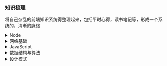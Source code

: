 ### 知识梳理
将自己杂乱的前端知识系统得整理起来，包括平时心得，读书笔记等，形成一个系统的，清晰的脉络

<details>
  <summary>Node</summary>

  - [x] [深入浅出Node.js](./node.js/index.md)
</details>

<details>
  <summary>网络基础</summary>

  - [x] [网络分层](./web/tier.md)
  - [x] [IP、TCP和DNS](./web/tcp-ip-dns.md)
  - [x] [HTTP协议介绍](./web/http.md)
  - [x] [HTTP报文内的信息](./web/http-info.md)
  - [x] [HTTP状态码](./web/status-code.md)
  - [x] [Web服务器](./web/web-server.md)
  - [x] [HTTPS](./web/https.md)
  - [x] [HTTP2.0](./web/http2.md)
</details>

<details>
  <summary>JavaScript</summary>

  - [x] [隐式转换](./javascript/implicit-conversion.md)
</details>

<details>
  <summary>数据结构与算法</summary>

  - [x] [递归简论](./data-structures/Recursion.md)
  - [x] [数组、链表、栈和队列](./data-structures/list.md)
  - [x] [树](./data-structures/tree.md)
  - [x] [散列表](./data-structures/hash-table.md)
  - [x] [优先队列(堆)](./data-structures/heap.md)
  - [x] [排序](./data-structures/sorting.md)
  - [x] [并查集](./data-structures/disjoint-sets.md)
  - [x] [图论算法](./data-structures/graph.md)
  - [x] [算法设计技巧](./data-structures/alg-design.md)
  - [x] [树的衍生](./data-structures/more-tree.md)
</details>

<details>
  <summary>设计模式</summary>

  - [x] [单例模式](./design-pattern/singleton.md)
  - [x] [策略模式](./design-pattern/strategy.md)
  - [x] [代理模式](./design-pattern/proxy.md)
  - [x] [迭代器模式](./design-pattern/iterator.md)
  - [x] [发布订阅模式](./design-pattern/publish-subscribe.md)
  - [x] [命令模式](./design-pattern/command.md)
  - [x] [组合模式](./design-pattern/combo.md)
  - [x] [模板方法模式](./design-pattern/template.md)
  - [x] [享元模式](./design-pattern/flyweight.md)
  - [x] [职责链模式](./design-pattern/middleware.md)
  - [x] [中介者模式](./design-pattern/director.md)
  - [x] [装饰者模式](./design-pattern/decorator.md)
  - [x] [状态模式](./design-pattern/status.md)
  - [x] [适配器模式](./design-pattern/wrapper.md)
  - [x] [设计原则](./design-pattern/principle.md)
  - [x] [重构技巧](./design-pattern/reconstruction.md)
</details>
<br/>
